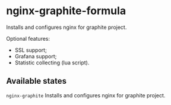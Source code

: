 nginx-graphite-formula
======================

Installs and configures nginx for graphite project.

Optional features:
* SSL support;
* Grafana support;
* Statistic collecting (lua script).

Available states
----------------
``nginx-graphite``
  Installs and configures nginx for graphite project.